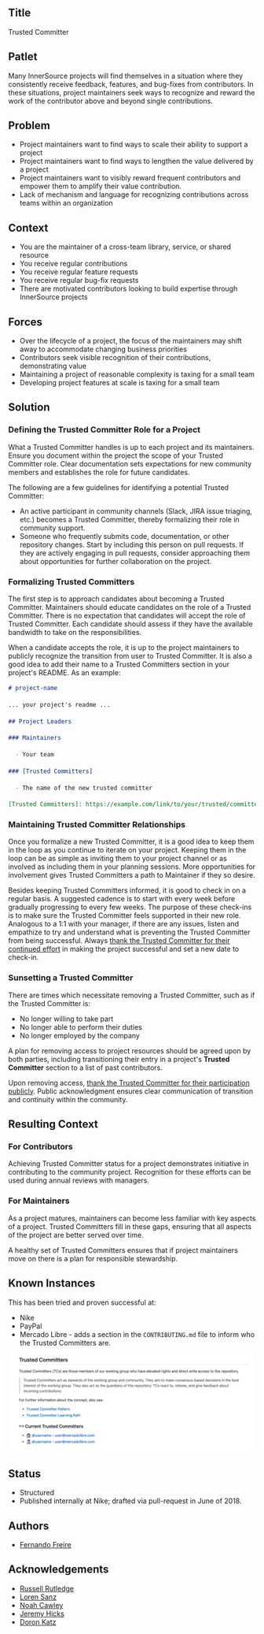 ## Title

Trusted Committer

## Patlet

Many InnerSource projects will find themselves in a situation where
they consistently receive feedback, features, and bug-fixes from contributors.
In these situations, project maintainers seek ways to recognize and reward the
work of the contributor above and beyond single contributions.

## Problem

- Project maintainers want to find ways to scale their ability to support a project
- Project maintainers want to find ways to lengthen the value delivered by a project
- Project maintainers want to visibly reward frequent contributors and empower them to amplify their value contribution.
- Lack of mechanism and language for recognizing contributions across teams within an organization

## Context

- You are the maintainer of a cross-team library, service, or shared resource
- You receive regular contributions
- You receive regular feature requests
- You receive regular bug-fix requests
- There are motivated contributors looking to build expertise through InnerSource projects

## Forces

- Over the lifecycle of a project, the focus of the maintainers may shift away to accommodate changing business priorities
- Contributors seek visible recognition of their contributions, demonstrating value
- Maintaining a project of reasonable complexity is taxing for a small team
- Developing project features at scale is taxing for a small team

## Solution

### Defining the Trusted Committer Role for a Project

What a Trusted Committer handles is up to each project and its maintainers. Ensure you document within the project the scope of your Trusted Committer role. Clear documentation sets expectations for new community members and establishes the role for future candidates.

The following are a few guidelines for identifying a potential Trusted Committer:

* An active participant in community channels (Slack, JIRA issue triaging, etc.) becomes a Trusted Committer, thereby formalizing their role in community support.
* Someone who frequently submits code, documentation, or other repository changes.  Start by including this person on pull requests. If they are actively engaging in pull requests, consider approaching them about opportunities for further collaboration on the project.

### Formalizing Trusted Committers

The first step is to approach candidates about becoming a Trusted Committer.
Maintainers should educate candidates on the role of a Trusted Committer. There is no expectation that candidates will accept the role of Trusted Committer. Each candidate
should assess if they have the available bandwidth to take on the responsibilities.

When a candidate accepts the role, it is up to the project maintainers to
publicly recognize the transition from user to Trusted Committer. It is also a
good idea to add their name to a Trusted Committers section in your project's
README.  As an example:

```markdown
# project-name

... your project's readme ...

## Project Leaders

### Maintainers

  - Your team

### [Trusted Committers]

  - The name of the new trusted committer

[Trusted Committers]: https://example.com/link/to/your/trusted/committer/documentation.md
```

### Maintaining Trusted Committer Relationships

Once you formalize a new Trusted Committer, it is a good idea to keep them in the
loop as you continue to iterate on your project. Keeping them in the loop can be as
simple as inviting them to your project channel or as involved as including them in your
planning sessions. More opportunities for involvement gives Trusted Committers
a path to Maintainer if they so desire.

Besides keeping Trusted Committers informed, it is good to check in on a
regular basis. A suggested cadence is to start with every week before gradually
progressing to every few weeks. The purpose of these check-ins is to make sure the
Trusted Committer feels supported in their new role. Analogous to a 1:1 with your
manager, if there are any issues, listen and empathize to try and understand
what is preventing the Trusted Committer from being successful. Always
[thank the Trusted Committer for their continued effort][praise] in making the project successful and set a new date to check-in.

### Sunsetting a Trusted Committer

There are times which necessitate removing a Trusted Committer, such as if the Trusted
Committer is:

* No longer willing to take part
* No longer able to perform their duties
* No longer employed by the company

A plan for removing access to project resources should be agreed upon by both parties,
including transitioning their entry in a project's **Trusted Committer** section to a
list of past contributors.

Upon removing access, [thank the Trusted Committer for
their participation publicly][praise]. Public acknowledgment ensures clear
communication of transition and continuity within the community.

## Resulting Context

### For Contributors

Achieving Trusted Committer status for a project demonstrates initiative in
contributing to the community project. Recognition for these
efforts can be used during annual reviews with managers.

### For Maintainers

As a project matures, maintainers can become less familiar with key aspects
of a project. Trusted Committers fill in these gaps, ensuring that all
aspects of the project are better served over time.

A healthy set of Trusted Committers ensures that if project maintainers move on
there is a plan for responsible stewardship.

## Known Instances

This has been tried and proven successful at:

- Nike
- PayPal
- Mercado Libre - adds a section in the `CONTRIBUTING.md` file to inform who the Trusted Committers are.

![Trusted Committer section in CONTRIBUTING.md of Mercado Libre](../../assets/img/mercadolibre-trusted-committers.png "Trusted Committer section")

## Status

- Structured
- Published internally at Nike; drafted via pull-request in June of 2018.

## Authors

- [Fernando Freire]

## Acknowledgements

- [Russell Rutledge]
- [Loren Sanz]
- [Noah Cawley]
- [Jeremy Hicks]
- [Doron Katz]

[Doron Katz]: https://github.com/doronkatz
[Russell Rutledge]: https://github.com/rrrutledge
[Loren Sanz]: https://github.com/mrsanz
[Jeremy Hicks]: https://github.com/greatestusername
[Noah Cawley]: https://github.com/utanapishtim
[praise]: ./praise-participants.md
[Fernando Freire]: https://github.com/dogonthehorizon
